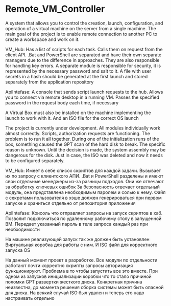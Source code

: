 ﻿# Remote_VM_Controller

A system that allows you to control the creation, launch, configuration, and operation of a virtual machine on the server from a single machine. The main goal of the project is to enable remote connection to another PC to create a workspace and work on it.

VM_Hub: Has a list of scripts for each task. Calls them on request from the client API. .Bat and PowerShell are separated and have their own separate managers due to the difference in approaches. They are also responsible for handling key errors. A separate module is responsible for security, it is represented by the necessary password and salt to it. A file with user secrets in a hash should be generated at the first launch and stored separately from the application repository

 ApiIntefase: A console that sends script launch requests to the hub. Allows you to connect via remote desktop in a running VM. Passes the specified password in the request body each time, if necessary

 A Virtual Box must also be installed on the machine implementing the launch to work with it. And an ISO file for the correct OS launch 

The project is currently under development. All modules individually work almost correctly. Scripts, authorization requests are functioning. The problem is to run it all together. 
During one of the initialization runs of the box, something caused the GPT scan of the hard disk to break. The specific reason is unknown. Until the decision is made, the system assembly may be dangerous for the disk. Just in case, the ISO was deleted and now it needs to be configured separately.

VM_Hub: Имеет в себе список скриптов для каждой задачи. Вызывает их по запросу с клиентского АПИ. .Bat и PowerShell разделены и имеют свои отдельные менеджеры из-за разницы подходов. Они же отвечают за обработку ключевых ошибок
За безопасность отвечает отдельный модуль, она представлена необходимым паролем и солью к нему. Файл с секретами пользователя в хэше должен генерироваться при первом запуске и храниться отдельно от репозитория приложения

ApiIntefase: Консоль что отправляет запросы на запуск скриптов в хаб. Позволит подключиться по удаленному рабочему столу в запущенной ВМ. Передает указанный пароль в теле запроса каждый раз при необходимости

На машине реализующей запуск так же должен быть установлен Виртуальная коробка для работы с ним. И ISO файл для корректного запуска OS

На данный момент проект в разработке. Все модули по отдельности работают почти корректно скрипты запросы авторизация функционируют. Проблема в то чтобы запустить все это вместе. 
При одном из запусков инициализации коробки что то стало причиной поломки GPT развертки жесткого диска. Конкретная причина неизвестна, до момента решения сборка системы может быть опасной для диска. На всякий случай ISO был удален и теперь его надо настраивать отдельно




